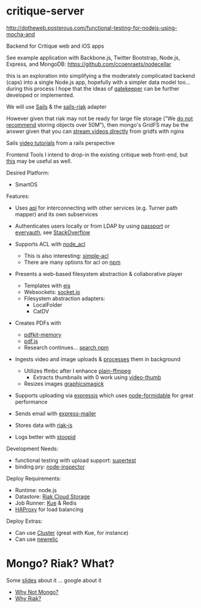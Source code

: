 # critique-server

http://dotheweb.posterous.com/functional-testing-for-nodejs-using-mocha-and

Backend for Critique web and iOS apps

See example application with Backbone.js, Twitter Bootstrap, Node.js, Express, and MongoDB: https://github.com/ccoenraets/nodecellar

this is an exploration into simplifying a the moderately complicated backend (caps) into a single Node.js app, hopefully with a simpler data model too... during this process I hope that the ideas of [gatekeeper]() can be further developed or implemented.

We will use [Sails](https://github.com/balderdashy/sails) & the [sails-riak](https://github.com/balderdashy/sails-riak) adapter

However given that riak may not be ready for large file storage ("We [do not recommend](http://stackoverflow.com/questions/10491156/is-riak-recommended-for-storing-and-streaming-large-binary-files) storing objects over 50M"), then mongo's GridFS may be the answer given that you can [stream videos directly](http://stackoverflow.com/questions/4875671/can-you-stream-video-from-gridfs-mongodb-filesystem) from gridfs with nginx

Sails [video tutorials](http://www.youtube.com/watch?v=AcwlZQb-cmQ&list=UUivrZ1-_NRRMHzMINdWjmyA&index=6) from a rails perspective

Frontend Tools
  I intend to drop-in the existing critique web front-end, but [this](https://github.com/balderdashy/mast) may be useful as well.


Desired Platform:
  * SmartOS

Features:
  * Uses [api](https://npmjs.org/package/api) for interconnecting with other services (e.g. Turner path mapper) and its own subservices

  * Authenticates users locally or from LDAP by using [passport](https://github.com/jaredhanson/passport) or [everyauth](https://github.com/bnoguchi/everyauth), see [StackOverflow](http://stackoverflow.com/questions/8370045/authentication-solutions-for-node-js)

  * Supports ACL with [node_acl](https://github.com/optimalbits/node_acl)
    * This is also interesting: [simple-acl](https://npmjs.org/package/simple-acl)
    * There are many options for acl on [npm](https://npmjs.org/search?q=acl)

  * Presents a web-based filesystem abstraction & collaborative player
    * Templates with [ejs](http://robdodson.me/blog/2012/05/31/how-to-use-ejs-in-express/)
    * Websockets: [socket.io](http://socket.io/)
    * Filesystem abstraction adapters:
      * LocalFolder
      * CatDV

  * Creates PDFs with 
    * [pdfkit-memory](https://npmjs.org/package/pdfkit-memory)
    * [pdf.js](https://npmjs.org/package/pdf.js)
    * Research continues... [search npm](https://npmjs.org/search?q=pdf)

  * Ingests video and image uploads & [processes](https://npmjs.org/package/job) them in background
    * Utilizes ffmbc after I enhance [plain-ffmpeg](https://npmjs.org/package/plain-ffmpeg)
      * Extracts thumbnails with 0 work using [video-thumb](https://npmjs.org/package/video-thumb)
    * Resizes images [graphicsmagick](https://npmjs.org/package/graphicsmagick)

  * Supports uploading via [expressjs](http://expressjs.com) which uses [node-formidable](https://github.com/felixge/node-formidable) for great performance

  * Sends email with [express-mailer](https://npmjs.org/package/express-mailer)
  
  * Stores data with [riak-js](https://github.com/mostlyserious/riak-js)
  * Logs better with [stoopid](https://github.com/mikeal/stoopid)

Development Needs:
  * functional testing with upload support: [supertest](https://github.com/visionmedia/supertest)
  * binding.pry: [node-inspector](https://github.com/dannycoates/node-inspector)

Deploy Requirements:
  * Runtime: node.js
  * Datastore: [Riak Cloud Storage](http://basho.com/riak-cloud-storage/)
  * Job Runner: [Kue](https://github.com/learnboost/kue) & Redis
  * [HAProxy](http://haproxy.1wt.eu/) for load balancing

Deploy Extras: 
  * Can use [Cluster](http://learnboost.github.io/cluster/) (great with Kue, for instance)
  * Can use [newrelic](https://github.com/newrelic/node-newrelic/)

# Mongo? Riak? What?
Some [slides](http://java.dzone.com/articles/why-we-migrated-mongodb-riak) about it ... google about it
  * [Why Not Mongo?](http://cl.ly/image/3Z3G3R452U3i)
  * [Why Riak?](http://cl.ly/image/353t0P1H3c2k)
